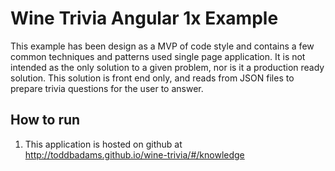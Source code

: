 # Wine Trivia Angular 1x Example

This example has been design as a MVP of code style and contains a few common techniques and patterns used single page application.  It is not intended as the only solution to a given problem, nor is it a production ready solution.  This solution is front end only, and reads from JSON files to prepare trivia questions for the user to answer.

## How to run
1.  This application is hosted on github at http://toddbadams.github.io/wine-trivia/#/knowledge